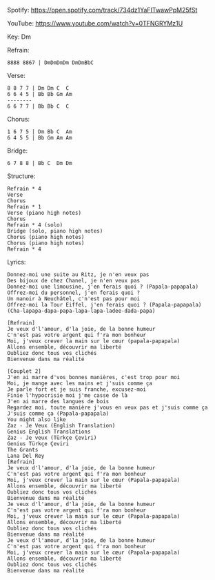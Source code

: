 Spotify: https://open.spotify.com/track/734dz1YaFITwawPpM25fSt

YouTube: https://www.youtube.com/watch?v=0TFNGRYMz1U

Key: Dm

Refrain:

    8888 8867 | DmDmDmDm DmDmBbC

Verse:

    8 8 7 7 | Dm Dm C  C
    6 6 4 5 | Bb Bb Gm Am
    --------
    6 6 7 7 | Bb Bb C  C

Chorus:

    1 6 7 5 | Dm Bb C  Am
    6 4 5 5 | Bb Gm Am Am

Bridge:

    6 7 8 8 | Bb C  Dm Dm

Structure:

    Refrain * 4
    Verse
    Chorus
    Refrain * 1
    Verse (piano high notes)
    Chorus
    Refrain * 4 (solo)
    Bridge (solo, piano high notes)
    Chorus (piano high notes)
    Chorus (piano high notes)
    Refrain * 4

Lyrics:

    Donnez-moi une suite au Ritz, je n'en veux pas
    Des bijoux de chez Chanel, je n'en veux pas
    Donnez-moi une limousine, j'en ferais quoi ? (Papala-papapala)
    Offrez-moi du personnel, j'en ferais quoi ?
    Un manoir à Neuchâtel, c'n'est pas pour moi
    Offrez-moi la Tour Eiffel, j'en ferais quoi ? (Papala-papapala)
    (Cha-lapapa-dapa-papa-lapa-lapa-ladee-dada-papa)

    [Refrain]
    Je veux d'l'amour, d'la joie, de la bonne humeur
    C'n'est pas votre argent qui f'ra mon bonheur
    Moi, j'veux crever la main sur le cœur (papala-papapala)
    Allons ensemble, découvrir ma liberté
    Oubliez donc tous vos clichés
    Bienvenue dans ma réalité

    [Couplet 2]
    J'en ai marre d'vos bonnes manières, c'est trop pour moi
    Moi, je mange avec les mains et j'suis comme ça
    Je parle fort et je suis franche, excusez-moi
    Finie l'hypocrisie moi j'me casse de là
    J'en ai marre des langues de bois
    Regardez moi, toute manière j'vous en veux pas et j'suis comme ça J'suis comme ça (Papala-papapala)
    You might also like
    Zaz - Je Veux (English Translation)
    Genius English Translations
    Zaz - Je veux (Türkçe Çeviri)
    Genius Türkçe Çeviri
    The Grants
    Lana Del Rey
    [Refrain]
    Je veux d'l'amour, d'la joie, de la bonne humeur
    C'n'est pas votre argent qui f'ra mon bonheur
    Moi, j'veux crever la main sur le cœur (Papala-papapala)
    Allons ensemble, découvrir ma liberté
    Oubliez donc tous vos clichés
    Bienvenue dans ma réalité
    Je veux d'l'amour, d'la joie, de la bonne humeur
    C'n'est pas votre argent qui f'ra mon bonheur
    Moi, j'veux crever la main sur le cœur (Papala-papapala)
    Allons ensemble, découvrir ma liberté
    Oubliez donc tous vos clichés
    Bienvenue dans ma réalité
    Je veux d'l'amour, d'la joie, de la bonne humeur
    C'n'est pas votre argent qui f'ra mon bonheur
    Moi, j'veux crever la main sur le cœur (Papala-papapala)
    Allons ensemble, découvrir ma liberté
    Oubliez donc tous vos clichés
    Bienvenue dans ma réalité

